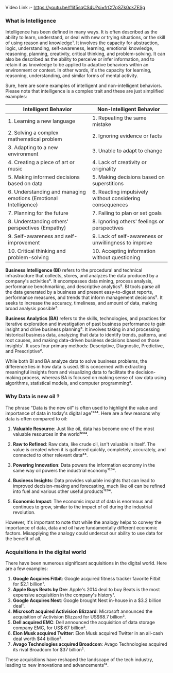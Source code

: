 Video Link :- https://youtu.be/f1if5sqCS4U?si=frCf7qSZk0ckZESg

### What is Intelligence 
Intelligence has been defined in many ways. It is often described as the ability to learn, understand, or deal with new or trying situations, or the skill of using reason and knowledge¹. It involves the capacity for abstraction, logic, understanding, self-awareness, learning, emotional knowledge, reasoning, planning, creativity, critical thinking, and problem-solving. It can also be described as the ability to perceive or infer information, and to retain it as knowledge to be applied to adaptive behaviors within an environment or context. In other words, it's the capacity for learning, reasoning, understanding, and similar forms of mental activity.

Sure, here are some examples of intelligent and non-intelligent behaviors. Please note that intelligence is a complex trait and these are just simplified examples:

| Intelligent Behavior | Non-Intelligent Behavior |
| --- | --- |
| 1. Learning a new language | 1. Repeating the same mistake |
| 2. Solving a complex mathematical problem | 2. Ignoring evidence or facts |
| 3. Adapting to a new environment | 3. Unable to adapt to change |
| 4. Creating a piece of art or music | 4. Lack of creativity or originality |
| 5. Making informed decisions based on data | 5. Making decisions based on superstitions |
| 6. Understanding and managing emotions (Emotional Intelligence) | 6. Reacting impulsively without considering consequences |
| 7. Planning for the future | 7. Failing to plan or set goals |
| 8. Understanding others' perspectives (Empathy) | 8. Ignoring others' feelings or perspectives |
| 9. Self-awareness and self-improvement | 9. Lack of self-awareness or unwillingness to improve |
| 10. Critical thinking and problem-solving | 10. Accepting information without questioning |

**Business Intelligence (BI)** refers to the procedural and technical infrastructure that collects, stores, and analyzes the data produced by a company's activities⁵. It encompasses data mining, process analysis, performance benchmarking, and descriptive analytics⁵. BI tools parse all the data generated by a business and present easy-to-digest reports, performance measures, and trends that inform management decisions⁵. It seeks to increase the accuracy, timeliness, and amount of data, making broad analysis possible⁵.

**Business Analytics (BA)** refers to the skills, technologies, and practices for iterative exploration and investigation of past business performance to gain insight and drive business planning³. It involves taking in and processing historical business data, analyzing that data to identify trends, patterns, and root causes, and making data-driven business decisions based on those insights¹. It uses four primary methods: Descriptive, Diagnostic, Predictive, and Prescriptive².

While both BI and BA analyze data to solve business problems, the difference lies in how data is used. BI is concerned with extracting meaningful insights from and visualizing data to facilitate the decision-making process, whereas BA is focused on making sense of raw data using algorithms, statistical models, and computer programming².

### Why Data is new oil ?
The phrase "Data is the new oil" is often used to highlight the value and importance of data in today's digital age¹²³⁴. Here are a few reasons why data is often compared to oil:

1. **Valuable Resource**: Just like oil, data has become one of the most valuable resources in the world¹²³⁴. 

2. **Raw to Refined**: Raw data, like crude oil, isn't valuable in itself. The value is created when it is gathered quickly, completely, accurately, and connected to other relevant data³⁴.

3. **Powering Innovation**: Data powers the information economy in the same way oil powers the industrial economy¹²³⁴.

4. **Business Insights**: Data provides valuable insights that can lead to improved decision-making and forecasting, much like oil can be refined into fuel and various other useful products¹²³⁴.

5. **Economic Impact**: The economic impact of data is enormous and continues to grow, similar to the impact of oil during the industrial revolution.

However, it's important to note that while the analogy helps to convey the importance of data, data and oil have fundamentally different economic factors. Misapplying the analogy could undercut our ability to use data for the benefit of all.

### Acquisitions in the digital world

There have been numerous significant acquisitions in the digital world. Here are a few examples:

1. **Google Acquires Fitbit**: Google acquired fitness tracker favorite Fitbit for $2.1 billion¹.
2. **Apple Buys Beats by Dre**: Apple's 2014 deal to buy Beats is the most expensive acquisition in the company's history¹.
3. **Google Acquires Nest**: Google brought Nest in-house in a $3.2 billion deal¹.
4. **Microsoft acquired Activision Blizzard**: Microsoft announced the acquisition of Activision Blizzard for US$68.7 billion².
5. **Dell acquired EMC**: Dell announced the acquisition of data storage company EMC, for US$ 67 billion².
6. **Elon Musk acquired Twitter**: Elon Musk acquired Twitter in an all-cash deal worth $44 billion².
7. **Avago Technologies acquired Broadcom**: Avago Technologies acquired its rival Broadcom for $37 billion².

These acquisitions have reshaped the landscape of the tech industry, leading to new innovations and advancements¹².



